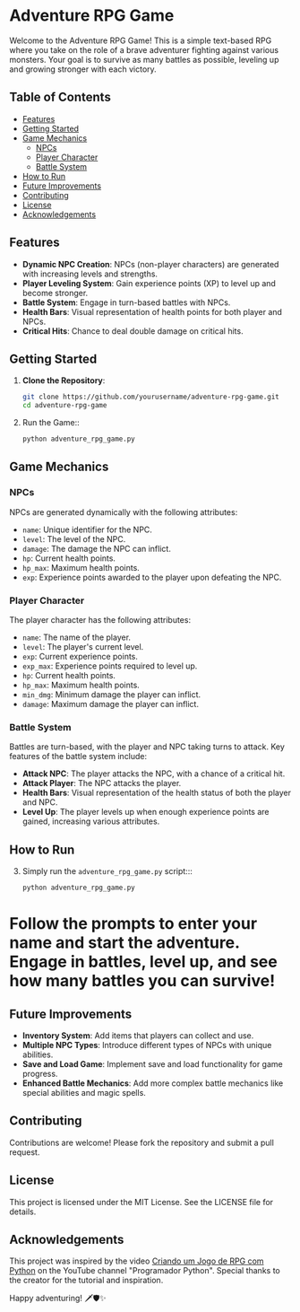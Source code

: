 # Adventure RPG Game

Welcome to the Adventure RPG Game! This is a simple text-based RPG where you take on the role of a brave adventurer fighting against various monsters. Your goal is to survive as many battles as possible, leveling up and growing stronger with each victory.

## Table of Contents
- [Features](#features)
- [Getting Started](#getting-started)
- [Game Mechanics](#game-mechanics)
  - [NPCs](#npcs)
  - [Player Character](#player-character)
  - [Battle System](#battle-system)
- [How to Run](#how-to-run)
- [Future Improvements](#future-improvements)
- [Contributing](#contributing)
- [License](#license)
- [Acknowledgements](#acknowledgements)

## Features

- **Dynamic NPC Creation**: NPCs (non-player characters) are generated with increasing levels and strengths.
- **Player Leveling System**: Gain experience points (XP) to level up and become stronger.
- **Battle System**: Engage in turn-based battles with NPCs.
- **Health Bars**: Visual representation of health points for both player and NPCs.
- **Critical Hits**: Chance to deal double damage on critical hits.

## Getting Started

1. **Clone the Repository**: 
   ```sh
   git clone https://github.com/yourusername/adventure-rpg-game.git
   cd adventure-rpg-game

2. Run the Game:: 
   ```sh
   python adventure_rpg_game.py

## Game Mechanics

### NPCs

NPCs are generated dynamically with the following attributes:
- `name`: Unique identifier for the NPC.
- `level`: The level of the NPC.
- `damage`: The damage the NPC can inflict.
- `hp`: Current health points.
- `hp_max`: Maximum health points.
- `exp`: Experience points awarded to the player upon defeating the NPC.

### Player Character

The player character has the following attributes:
- `name`: The name of the player.
- `level`: The player's current level.
- `exp`: Current experience points.
- `exp_max`: Experience points required to level up.
- `hp`: Current health points.
- `hp_max`: Maximum health points.
- `min_dmg`: Minimum damage the player can inflict.
- `damage`: Maximum damage the player can inflict.

### Battle System

Battles are turn-based, with the player and NPC taking turns to attack. Key features of the battle system include:
- **Attack NPC**: The player attacks the NPC, with a chance of a critical hit.
- **Attack Player**: The NPC attacks the player.
- **Health Bars**: Visual representation of the health status of both the player and NPC.
- **Level Up**: The player levels up when enough experience points are gained, increasing various attributes.

## How to Run


3. Simply run the `adventure_rpg_game.py` script::: 
   ```sh
   python adventure_rpg_game.py
   

# Follow the prompts to enter your name and start the adventure. Engage in battles, level up, and see how many battles you can survive!


## Future Improvements

- **Inventory System**: Add items that players can collect and use.
- **Multiple NPC Types**: Introduce different types of NPCs with unique abilities.
- **Save and Load Game**: Implement save and load functionality for game progress.
- **Enhanced Battle Mechanics**: Add more complex battle mechanics like special abilities and magic spells.

## Contributing

Contributions are welcome! Please fork the repository and submit a pull request.

## License

This project is licensed under the MIT License. See the LICENSE file for details.

## Acknowledgements

This project was inspired by the video [Criando um Jogo de RPG com Python](https://www.youtube.com/watch?v=CS_Th38ADug) on the YouTube channel "Programador Python". Special thanks to the creator for the tutorial and inspiration.

Happy adventuring! 🗡️🛡️✨
